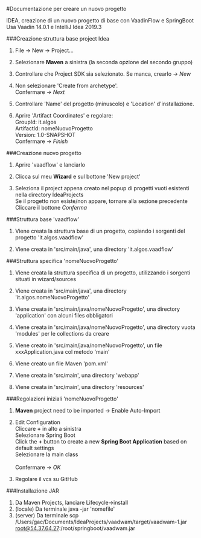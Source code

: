#Documentazione per creare un nuovo progetto

IDEA, creazione di un nuovo progetto di base con VaadinFlow e SpringBoot<br>
Usa Vaadin 14.0.1 e IntelliJ Idea 2019.3
   	

###Creazione struttura base project Idea

1. File -> New -> Project...

2. Selezionare **Maven** a sinistra (la seconda opzione del secondo gruppo)

3. Controllare che Project SDK sia selezionato. Se manca, crearlo -> _New_

4. Non selezionare 'Create from archetype'.
   <br>Confermare -> _Next_

6. Controllare 'Name' del progetto (minuscolo) e 'Location' d'installazione.

5. Aprire 'Artifact Coordinates' e regolare: 
   <br>GroupId: it.algos
   <br>ArtifactId: nomeNuovoProgetto
   <br>Version: 1.0-SNAPSHOT
   <br> Confermare -> _Finish_




###Creazione nuovo progetto

1. Aprire 'vaadflow' e lanciarlo

2. Clicca sul meu **Wizard** e sul bottone 'New project'

3. Seleziona il project appena creato nel popup di progetti vuoti esistenti nella directory IdeaProjects
   <br>Se il progetto non esiste/non appare, tornare alla sezione precedente
   <br>Cliccare il bottone _Conferma_



###Struttura base 'vaadflow'

1. Viene creata la struttura base di un progetto, copiando i sorgenti del progetto 'it.algos.vaadflow' 

2. Viene creata in 'src/main/java', una directory 'it.algos.vaadflow'



###Struttura specifica 'nomeNuovoProgetto'

1. Viene creata la struttura specifica di un progetto, utilizzando i sorgenti situati in wizard/sources 

2. Viene creata in 'src/main/java', una directory 'it.algos.nomeNuovoProgetto'

3. Viene creata in 'src/main/java/nomeNuovoProgetto', una directory 'application' con alcuni files obbligatori

4. Viene creata in 'src/main/java/nomeNuovoProgetto', una directory vuota 'modules' per le collections da creare

5. Viene creato in 'src/main/java/nomeNuovoProgetto', un file xxxApplication.java col metodo 'main'

6. Viene creato un file Maven 'pom.xml'

7. Viene creata in 'src/main', una directory 'webapp'

8. Viene creata in 'src/main', una directory 'resources'


###Regolazioni iniziali 'nomeNuovoProgetto'

1. **Maven** project need to be imported  ->  Enable Auto-Import

2. Edit Configuration
   <br>Cliccare **+** in alto a sinistra
   <br>Selezionare Spring Boot
   <br>Click the **+** button to create a new **Spring Boot Application** based on default settings
   <br>Selezionare la main class   
   <br>Confermare -> _OK_

3. Regolare il vcs su GitHub


###Installazione JAR
1. Da Maven Projects, lanciare Lifecycle->install
2. (locale) Da terminale java -jar 'nomefile'
3. (server) Da terminale scp /Users/gac/Documents/IdeaProjects/vaadwam/target/vaadwam-1.jar root@54.37.64.27:/root/springboot/vaadwam.jar

